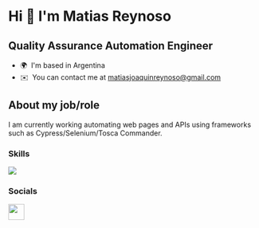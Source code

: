 Hi 👋 I'm Matias Reynoso
===============================

Quality Assurance Automation Engineer
------------------
* 🌍  I'm based in Argentina
* ✉️  You can contact me at [matiasjoaquinreynoso@gmail.com](mailto:matiasjoaquinreynoso@gmail.com)

## About my job/role

I am currently working automating web pages and APIs using frameworks such as Cypress/Selenium/Tosca Commander.



### Skills

<p align="left">
  <a href="https://skillicons.dev">
    <img src="https://skillicons.dev/icons?i=js,selenium,gherkin,java" />
  </a>
</p>


### Socials

<a href="https://www.linkedin.com/in/matias-reynoso-763b98199" target="_blank" rel="noreferrer"><img src="https://raw.githubusercontent.com/danielcranney/readme-generator/main/public/icons/socials/linkedin.svg" width="32" height="32" /></a></p>

